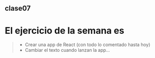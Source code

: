 ## **clase07**

# El ejercicio de la semana es

>* Crear una app de React (con todo lo comentado hasta hoy)
>* Cambiar el texto cuando lanzan la app...
